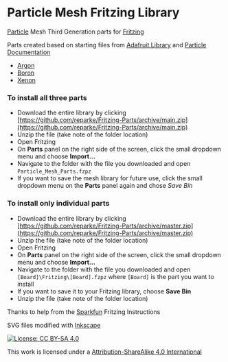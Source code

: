 # Particle Mesh Fritzing Library

[Particle](https://www.particle.io/) Mesh Third Generation parts for [Fritzing](http://fritzing.org)

Parts created based on starting files from [Adafruit Library](https://github.com/adafruit/Fritzing-Library) and [Particle Documentation](https://github.com/particle-iot/docs)

- [Argon](https://docs.particle.io/argon/)
- [Boron](https://docs.particle.io/boron/)
- [Xenon](https://docs.particle.io/xenon/)



### To install all three parts

- Download the entire library by clicking [https://github.com/reparke/Fritzing-Parts/archive/main.zip](https://github.com/reparke/Fritzing-Parts/archive/main.zip)
- Unzip the file (take note of the folder location)
- Open Fritzing
- On **Parts** panel on the right side of the screen, click the small dropdown menu and choose **Import...**
- Navigate to the folder with the file you downloaded and open `Particle_Mesh_Parts.fzpz`
- If you want to save the mesh library for future use, click the small dropdown menu on the **Parts** panel again and chose *Save Bin*



### To install only individual parts

- Download the entire library by clicking [https://github.com/reparke/Fritzing-Parts/archive/master.zip](https://github.com/reparke/Fritzing-Parts/archive/master.zip)
- Unzip the file  (take note of the folder location)
- Open Fritzing
- On **Parts** panel on the right side of the screen, click the small dropdown menu and choose **Import...**
- Navigate to the folder with the file you downloaded and open `[Board]\Fritzing\[Board].fzpz` where `[Board]` is the part you want to install
- If you want to save it to your Fritzing library, choose **Save Bin**
- Unzip the file (take note of the folder location)



Thanks to help from the [Sparkfun](https://learn.sparkfun.com/tutorials/make-your-own-fritzing-parts/all#breadboard-view---parts-editor) Fritzing Instructions

SVG files modified with [Inkscape](https://inkscape.org/)

[![License: CC BY-SA 4.0](https://img.shields.io/badge/License-CC%20BY--SA%204.0-blue)](https://creativecommons.org/licenses/by-sa/4.0/)

This work is licensed under a
[Attribution-ShareAlike 4.0 International](https://creativecommons.org/licenses/by-sa/4.0/)
